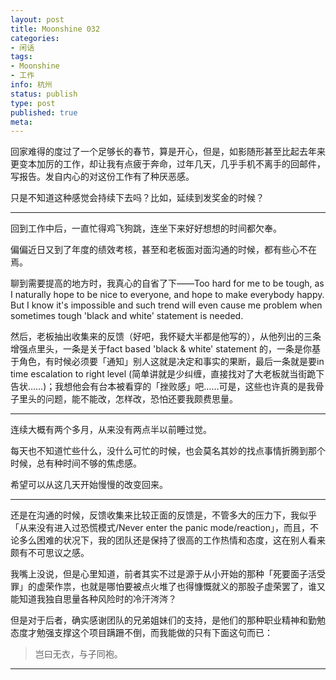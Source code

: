 ```yaml
---
layout: post
title: Moonshine 032 
categories:
- 闲话
tags:
- Moonshine
- 工作
info: 杭州
status: publish
type: post
published: true
meta:
---
```


回家难得的度过了一个足够长的春节，算是开心，但是，如影随形甚至比起去年来更变本加厉的工作，却让我有点疲于奔命，过年几天，几乎手机不离手的回邮件，写报告。发自内心的对这份工作有了种厌恶感。

只是不知道这种感觉会持续下去吗？比如，延续到发奖金的时候？

----

回到工作中后，一直忙得鸡飞狗跳，连坐下来好好想想的时间都欠奉。

偏偏近日又到了年度的绩效考核，甚至和老板面对面沟通的时候，都有些心不在焉。

聊到需要提高的地方时，我真心的自省了下——Too hard for me to be tough, as I naturally hope to be nice to everyone, and hope to make everybody happy. But I know it's impossible and such trend will even cause me problem when sometimes tough 'black and white' statement is needed. 

然后，老板抽出收集来的反馈（好吧，我怀疑大半都是他写的），从他列出的三条增强点里头，一条是关于fact based 'black & white' statement 的，一条是你基于角色，有时候必须要「通知」别人这就是决定和事实的果断，最后一条就是要in time escalation to right level (简单讲就是少纠缠，直接找对了大老板就当街跪下告状……)；我想他会有台本被看穿的「挫败感」吧……可是，这些也许真的是我骨子里头的问题，能不能改，怎样改，恐怕还要我颇费思量。

----

连续大概有两个多月，从来没有两点半以前睡过觉。

每天也不知道忙些什么，没什么可忙的时候，也会莫名其妙的找点事情折腾到那个时候，总有种时间不够的焦虑感。

希望可以从这几天开始慢慢的改变回来。

----

还是在沟通的时候，反馈收集来比较正面的反馈是，不管多大的压力下，我似乎「从来没有进入过恐慌模式/Never enter the panic mode/reaction」，而且，不论多么困难的状况下，我的团队还是保持了很高的工作热情和态度，这在别人看来颇有不可思议之感。

我嘴上没说，但是心里知道，前者其实不过是源于从小开始的那种「死要面子活受罪」的虚荣作祟，也就是哪怕要被点火堆了也得慷慨就义的那股子虚荣罢了，谁又能知道我独自思量各种风险时的冷汗涔涔？

但是对于后者，确实感谢团队的兄弟姐妹们的支持，是他们的那种职业精神和勤勉态度才勉强支撑这个项目蹒跚不倒，而我能做的只有下面这句而已：

> 岂曰无衣，与子同袍。

----






